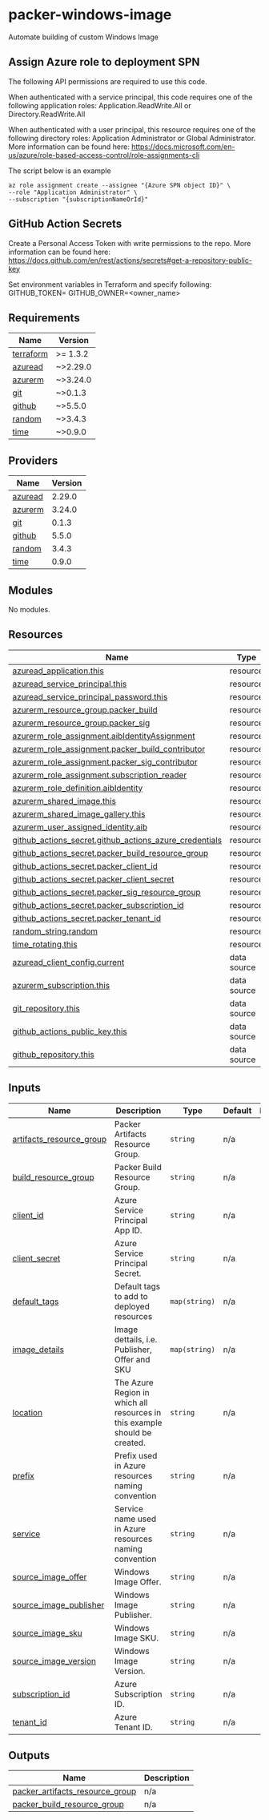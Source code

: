 # packer-windows-image
Automate building of custom Windows Image

## Assign Azure role to deployment SPN

The following API permissions are required to use this code.

When authenticated with a service principal, this code requires one of the following application roles: Application.ReadWrite.All or Directory.ReadWrite.All

When authenticated with a user principal, this resource requires one of the following directory roles: Application Administrator or Global Administrator. More information can be found here: https://docs.microsoft.com/en-us/azure/role-based-access-control/role-assignments-cli

The script below is an example 
```
az role assignment create --assignee "{Azure SPN object ID}" \
--role "Application Administrator" \
--subscription "{subscriptionNameOrId}"
```

## GitHub Action Secrets

Create a Personal Access Token with write permissions to the repo. More information can be found here: https://docs.github.com/en/rest/actions/secrets#get-a-repository-public-key

Set environment variables in Terraform and specify following:
GITHUB_TOKEN=<Personal Access Token with write permissions>
GITHUB_OWNER=<owner_name>

<!-- BEGINNING OF PRE-COMMIT-TERRAFORM DOCS HOOK -->
## Requirements

| Name | Version |
|------|---------|
| <a name="requirement_terraform"></a> [terraform](#requirement\_terraform) | >= 1.3.2 |
| <a name="requirement_azuread"></a> [azuread](#requirement\_azuread) | ~>2.29.0 |
| <a name="requirement_azurerm"></a> [azurerm](#requirement\_azurerm) | ~>3.24.0 |
| <a name="requirement_git"></a> [git](#requirement\_git) | ~>0.1.3 |
| <a name="requirement_github"></a> [github](#requirement\_github) | ~>5.5.0 |
| <a name="requirement_random"></a> [random](#requirement\_random) | ~>3.4.3 |
| <a name="requirement_time"></a> [time](#requirement\_time) | ~>0.9.0 |

## Providers

| Name | Version |
|------|---------|
| <a name="provider_azuread"></a> [azuread](#provider\_azuread) | 2.29.0 |
| <a name="provider_azurerm"></a> [azurerm](#provider\_azurerm) | 3.24.0 |
| <a name="provider_git"></a> [git](#provider\_git) | 0.1.3 |
| <a name="provider_github"></a> [github](#provider\_github) | 5.5.0 |
| <a name="provider_random"></a> [random](#provider\_random) | 3.4.3 |
| <a name="provider_time"></a> [time](#provider\_time) | 0.9.0 |

## Modules

No modules.

## Resources

| Name | Type |
|------|------|
| [azuread_application.this](https://registry.terraform.io/providers/hashicorp/azuread/latest/docs/resources/application) | resource |
| [azuread_service_principal.this](https://registry.terraform.io/providers/hashicorp/azuread/latest/docs/resources/service_principal) | resource |
| [azuread_service_principal_password.this](https://registry.terraform.io/providers/hashicorp/azuread/latest/docs/resources/service_principal_password) | resource |
| [azurerm_resource_group.packer_build](https://registry.terraform.io/providers/hashicorp/azurerm/latest/docs/resources/resource_group) | resource |
| [azurerm_resource_group.packer_sig](https://registry.terraform.io/providers/hashicorp/azurerm/latest/docs/resources/resource_group) | resource |
| [azurerm_role_assignment.aibIdentityAssignment](https://registry.terraform.io/providers/hashicorp/azurerm/latest/docs/resources/role_assignment) | resource |
| [azurerm_role_assignment.packer_build_contributor](https://registry.terraform.io/providers/hashicorp/azurerm/latest/docs/resources/role_assignment) | resource |
| [azurerm_role_assignment.packer_sig_contributor](https://registry.terraform.io/providers/hashicorp/azurerm/latest/docs/resources/role_assignment) | resource |
| [azurerm_role_assignment.subscription_reader](https://registry.terraform.io/providers/hashicorp/azurerm/latest/docs/resources/role_assignment) | resource |
| [azurerm_role_definition.aibIdentity](https://registry.terraform.io/providers/hashicorp/azurerm/latest/docs/resources/role_definition) | resource |
| [azurerm_shared_image.this](https://registry.terraform.io/providers/hashicorp/azurerm/latest/docs/resources/shared_image) | resource |
| [azurerm_shared_image_gallery.this](https://registry.terraform.io/providers/hashicorp/azurerm/latest/docs/resources/shared_image_gallery) | resource |
| [azurerm_user_assigned_identity.aib](https://registry.terraform.io/providers/hashicorp/azurerm/latest/docs/resources/user_assigned_identity) | resource |
| [github_actions_secret.github_actions_azure_credentials](https://registry.terraform.io/providers/integrations/github/latest/docs/resources/actions_secret) | resource |
| [github_actions_secret.packer_build_resource_group](https://registry.terraform.io/providers/integrations/github/latest/docs/resources/actions_secret) | resource |
| [github_actions_secret.packer_client_id](https://registry.terraform.io/providers/integrations/github/latest/docs/resources/actions_secret) | resource |
| [github_actions_secret.packer_client_secret](https://registry.terraform.io/providers/integrations/github/latest/docs/resources/actions_secret) | resource |
| [github_actions_secret.packer_sig_resource_group](https://registry.terraform.io/providers/integrations/github/latest/docs/resources/actions_secret) | resource |
| [github_actions_secret.packer_subscription_id](https://registry.terraform.io/providers/integrations/github/latest/docs/resources/actions_secret) | resource |
| [github_actions_secret.packer_tenant_id](https://registry.terraform.io/providers/integrations/github/latest/docs/resources/actions_secret) | resource |
| [random_string.random](https://registry.terraform.io/providers/hashicorp/random/latest/docs/resources/string) | resource |
| [time_rotating.this](https://registry.terraform.io/providers/hashicorp/time/latest/docs/resources/rotating) | resource |
| [azuread_client_config.current](https://registry.terraform.io/providers/hashicorp/azuread/latest/docs/data-sources/client_config) | data source |
| [azurerm_subscription.this](https://registry.terraform.io/providers/hashicorp/azurerm/latest/docs/data-sources/subscription) | data source |
| [git_repository.this](https://registry.terraform.io/providers/innovationnorway/git/latest/docs/data-sources/repository) | data source |
| [github_actions_public_key.this](https://registry.terraform.io/providers/integrations/github/latest/docs/data-sources/actions_public_key) | data source |
| [github_repository.this](https://registry.terraform.io/providers/integrations/github/latest/docs/data-sources/repository) | data source |

## Inputs

| Name | Description | Type | Default | Required |
|------|-------------|------|---------|:--------:|
| <a name="input_artifacts_resource_group"></a> [artifacts\_resource\_group](#input\_artifacts\_resource\_group) | Packer Artifacts Resource Group. | `string` | n/a | yes |
| <a name="input_build_resource_group"></a> [build\_resource\_group](#input\_build\_resource\_group) | Packer Build Resource Group. | `string` | n/a | yes |
| <a name="input_client_id"></a> [client\_id](#input\_client\_id) | Azure Service Principal App ID. | `string` | n/a | yes |
| <a name="input_client_secret"></a> [client\_secret](#input\_client\_secret) | Azure Service Principal Secret. | `string` | n/a | yes |
| <a name="input_default_tags"></a> [default\_tags](#input\_default\_tags) | Default tags to add to deployed resources | `map(string)` | n/a | yes |
| <a name="input_image_details"></a> [image\_details](#input\_image\_details) | Image dettails, i.e. Publisher, Offer and SKU | `map(string)` | n/a | yes |
| <a name="input_location"></a> [location](#input\_location) | The Azure Region in which all resources in this example should be created. | `string` | n/a | yes |
| <a name="input_prefix"></a> [prefix](#input\_prefix) | Prefix used in Azure resources naming convention | `string` | n/a | yes |
| <a name="input_service"></a> [service](#input\_service) | Service name used in Azure resources naming convention | `string` | n/a | yes |
| <a name="input_source_image_offer"></a> [source\_image\_offer](#input\_source\_image\_offer) | Windows Image Offer. | `string` | n/a | yes |
| <a name="input_source_image_publisher"></a> [source\_image\_publisher](#input\_source\_image\_publisher) | Windows Image Publisher. | `string` | n/a | yes |
| <a name="input_source_image_sku"></a> [source\_image\_sku](#input\_source\_image\_sku) | Windows Image SKU. | `string` | n/a | yes |
| <a name="input_source_image_version"></a> [source\_image\_version](#input\_source\_image\_version) | Windows Image Version. | `string` | n/a | yes |
| <a name="input_subscription_id"></a> [subscription\_id](#input\_subscription\_id) | Azure Subscription ID. | `string` | n/a | yes |
| <a name="input_tenant_id"></a> [tenant\_id](#input\_tenant\_id) | Azure Tenant ID. | `string` | n/a | yes |

## Outputs

| Name | Description |
|------|-------------|
| <a name="output_packer_artifacts_resource_group"></a> [packer\_artifacts\_resource\_group](#output\_packer\_artifacts\_resource\_group) | n/a |
| <a name="output_packer_build_resource_group"></a> [packer\_build\_resource\_group](#output\_packer\_build\_resource\_group) | n/a |
<!-- END OF PRE-COMMIT-TERRAFORM DOCS HOOK -->
